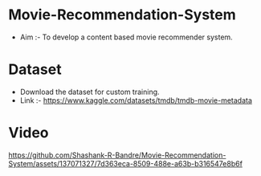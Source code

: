 # Movie-Recommendation-System

* Aim :- To develop a content based movie recommender system.

# Dataset

* Download the dataset for custom training.
* Link :- https://www.kaggle.com/datasets/tmdb/tmdb-movie-metadata

# Video

https://github.com/Shashank-R-Bandre/Movie-Recommendation-System/assets/137071327/7d363eca-8509-488e-a63b-b316547e8b6f
